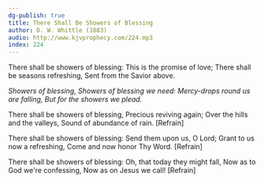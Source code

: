 ```yaml
---
dg-publish: true
title: There Shall Be Showers of Blessing
author: D. W. Whittle (1883)
audio: http://www.kjvprophecy.com/224.mp3
index: 224
---
```


There shall be showers of blessing:
This is the promise of love;
There shall be seasons refreshing,
Sent from the Savior above.

*Showers of blessing,
Showers of blessing we need:
Mercy-drops round us are falling,
But for the showers we plead.*

There shall be showers of blessing,
Precious reviving again;
Over the hills and the valleys,
Sound of abundance of rain. [Refrain]

There shall be showers of blessing:
Send them upon us, O Lord;
Grant to us now a refreshing,
Come and now honor Thy Word. [Refrain]

There shall be showers of blessing:
Oh, that today they might fall,
Now as to God we're confessing,
Now as on Jesus we call! [Refrain]